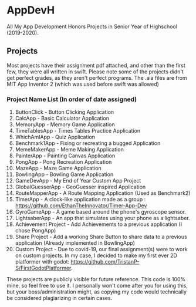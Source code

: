 # AppDevH
All My App Development Honors Projects in Senior Year of Highschool (2019-2020). 
## Projects
Most projects have their assignment pdf attached, and other than the first few, they were all written in swift. Please note some of the projects didn't get perfect grades, as they aren't perfect programs. The .aia files are from MIT App Inventor 2 (which was used before swift was allowed)
### Project Name List (In order of date assigned)
1. ButtonClick - Button Clicking Application
2. CalcApp - Basic Calculator Application
3. MemoryApp - Memory Game Application
4. TimeTablesApp - Times Tables Practice Application
5. WhichAmIApp - Quiz Application
6. Benchmark1App - Fixing or recreating a bugged Application
7. MemeMakerApp - Meme Making Application
8. PainterApp - Painting Canvas Application
9. PongApp - Pong Recreation Application
10. MazeApp - Maze Game Application
11. BowlingApp - Bowling Game Application
12. GameDevApp - My End of Year Custom App Project
13. GlobalGuesserApp - GeoGuesser inspired Application
14. RouteMapperApp - A Route Mapping Application (Used as Benchmark2)
15. TimerApp - A clock-like application made as a group : https://github.com/EthanTheInnovator/Timer-App-Dev
16. GyroGameApp - A game based around the phone's gyroscope sensor.
17. LightsaberApp - An app that simulates using your phone as a lightsaber.
18. Achievement Project - Add Achievements to a previous application (I chose PongApp)
19. Share Project - Add a working Share Button to share data to a previous application (Already implemented in BowlingApp)
20. Custom Project - Due to covid-19, our final assignment(s) were to work on custom projects. In my case, I decided to make my first ever 2D platformer with godot: https://github.com/TristanP-S/FirstGodotPlatformer.

These projects are publicly visible for future reference. This code is 100% mine, so feel free to use it. I personally won't come after you for using this, but your boss/administration might, as copying my code would technically be considered plagiarizing in certain cases.
